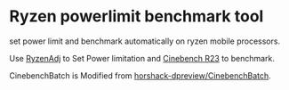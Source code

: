 # Ryzen powerlimit benchmark tool

set power limit and benchmark automatically on ryzen mobile processors.

Use [RyzenAdj](https://github.com/FlyGoat/RyzenAdj/blob/master/LICENSE) to Set Power limitation and [Cinebench R23](https://www.guru3d.com/download/download-maxon-cinebench-r23/) to benchmark.

CinebenchBatch is Modified from [horshack-dpreview/CinebenchBatch](https://github.com/horshack-dpreview/CinebenchBatch).